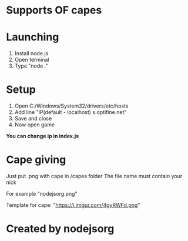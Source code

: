
# Supports OF capes



# Launching

1. Install node.js
2. Open terminal
3. Type "node ."


# Setup

1. Open C:/Windows/System32/drivers/etc/hosts
2. Add line "IP(default - localhost) s.optifine.net"
3. Save and close
4. Now open game

**You can change ip in index.js**

# Cape giving

Just put .png with cape in /capes folder 
The file name must contain your nick

For example "nodejsorg.png"

Template for cape: "https://i.imgur.com/4gyRWFd.png"

# Created by nodejsorg
